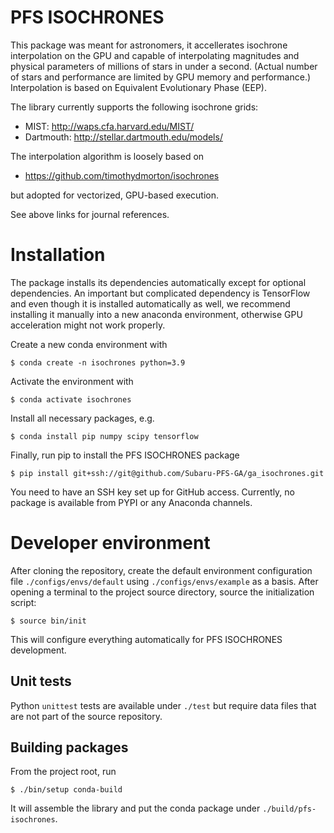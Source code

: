# PFS ISOCHRONES

This package was meant for astronomers, it accellerates isochrone interpolation on the GPU and capable of interpolating magnitudes and physical parameters of millions of stars in under a second. (Actual number of stars and performance are limited by GPU memory and performance.) Interpolation is based on Equivalent Evolutionary Phase (EEP).

The library currently supports the following isochrone grids:

* MIST: http://waps.cfa.harvard.edu/MIST/
* Dartmouth: http://stellar.dartmouth.edu/models/

The interpolation algorithm is loosely based on

* https://github.com/timothydmorton/isochrones

but adopted for vectorized, GPU-based execution.

See above links for journal references.

# Installation

The package installs its dependencies automatically except for optional dependencies. An important but complicated dependency is TensorFlow and even though it is installed automatically as well, we recommend installing it manually into a new anaconda environment, otherwise GPU acceleration might not work properly.

Create a new conda environment with

    $ conda create -n isochrones python=3.9

Activate the environment with

    $ conda activate isochrones

Install all necessary packages, e.g.

    $ conda install pip numpy scipy tensorflow

Finally, run pip to install the PFS ISOCHRONES package

    $ pip install git+ssh://git@github.com/Subaru-PFS-GA/ga_isochrones.git

You need to have an SSH key set up for GitHub access. Currently, no package is available from PYPI or any Anaconda channels.

# Developer environment

After cloning the repository, create the default environment configuration file  `./configs/envs/default` using `./configs/envs/example` as a basis. After opening a terminal to the project source directory, source the initialization script:

    $ source bin/init

This will configure everything automatically for PFS ISOCHRONES development.

## Unit tests

Python `unittest` tests are available under `./test` but require data files that are not part of the source repository.

## Building packages

From the project root, run

    $ ./bin/setup conda-build

It will assemble the library and put the conda package under `./build/pfs-isochrones`.